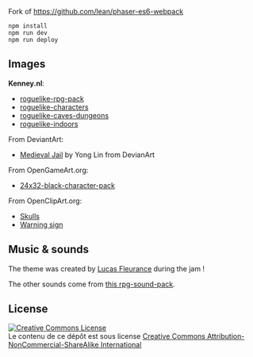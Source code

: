 Fork of https://github.com/lean/phaser-es6-webpack

    npm install
    npm run dev
    npm run deploy

## Images

**Kenney.nl**:
- [roguelike-rpg-pack](http://kenney.nl/assets/roguelike-rpg-pack)
- [roguelike-characters](http://kenney.nl/assets/roguelike-characters)
- [roguelike-caves-dungeons](http://kenney.nl/assets/roguelike-caves-dungeons)
- [roguelike-indoors](http://kenney.nl/assets/roguelike-indoors)

From DeviantArt:
- [Medieval Jail](https://yonglin.deviantart.com/art/Medieval-Jail-370750461) by Yong Lin from DevianArt

From OpenGameArt.org:
- [24x32-black-character-pack](https://opengameart.org/content/24x32-black-character-pack)

From OpenClipArt.org:
- [Skulls](https://openclipart.org/detail/271180/skull-emoji)
- [Warning sign](https://openclipart.org/detail/293958/warningsigngeneral1)


## Music & sounds

The theme was created by [Lucas Fleurance](https://globalgamejam.org/users/lucasfleur) during the jam !

The other sounds come from [this rpg-sound-pack](https://opengameart.org/content/rpg-sound-pack).


## License

<a rel="license" href="http://creativecommons.org/licenses/by-nc-sa/4.0/"><img alt="Creative Commons License" style="border-width:0" src="https://i.creativecommons.org/l/by-nc-sa/4.0/88x31.png" /></a><br />Le contenu de ce dépôt est sous license <a rel="license" href="http://creativecommons.org/licenses/by-nc-sa/4.0/">Creative Commons Attribution-NonCommercial-ShareAlike International</a>
